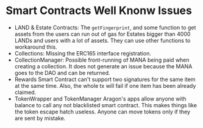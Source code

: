 # Smart Contracts Well Knonw Issues

- LAND & Estate Contracts: The `getFingerprint`, and some function to get assets from the users can run out of gas for Estates bigger than 4000 LANDs and users with a lot of assets. They can use other functions to workaround this.
- Collections: Missing the ERC165 interface registration.
- CollectionManager: Possible front-running of MANA being paid when creating a collection. It does not generate an issue because the MANA goes to the DAO and can be returned.
- Rewards Smart Contract can't support two signatures for the same item at the same time. Also, the whole tx will fail if one item has been already claimed.
- TokenWrapper and TokenManager Aragon's apps allow anyone with balance to call any not blacklisted smart contract. This makes things like the token escape hatch useless. Anyone can move tokens only if they are sent by mistake.
